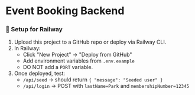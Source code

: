 # Event Booking Backend

### 🔧 Setup for Railway

1. Upload this project to a GitHub repo or deploy via Railway CLI.
2. In Railway:
   - Click "New Project" → "Deploy from GitHub"
   - Add environment variables from `.env.example`
   - DO NOT add a `PORT` variable.
3. Once deployed, test:
   - `/api/seed` → should return `{ "message": "Seeded user" }`
   - `/api/login` → POST with `lastName=Park` and `membershipNumber=12345`